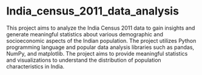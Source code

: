 # India_census_2011_data_analysis
This project aims to analyze the India Census 2011 data to gain insights and generate meaningful statistics about various demographic 
and socioeconomic aspects of the Indian population. The project utilizes Python programming language and popular data analysis libraries 
such as pandas, NumPy, and matplotlib.
The project aims to provide meaningful statistics and visualizations to understand the distribution of population characteristics in India.
